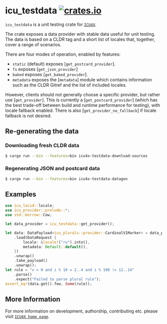 # icu_testdata [![crates.io](https://img.shields.io/crates/v/icu_testdata)](https://crates.io/crates/icu_testdata)

`icu_testdata` is a unit testing crate for [`ICU4X`].

The crate exposes a data provider with stable data useful for unit testing. The data is
based on a CLDR tag and a short list of locales that, together, cover a range of scenarios.

There are four modes of operation, enabled by features:
* `static` (default) exposes [`get_postcard_provider`].
* `fs` exposes [`get_json_provider`]
* `baked` exposes [`get_baked_provider`].
* `metadata` exposes the [`metadata`] module which contains information such as the CLDR Gitref
  and the list of included locales.

However, clients should not generally choose a specific provider, but rather use [`get_provider`].
This is currently a [`get_postcard_provider`] (which has the best trade-off between build and
runtime performance for testing), with locale fallback enabled. There is also
[`get_provider_no_fallback`] if locale fallback is not desired.

## Re-generating the data

### Downloading fresh CLDR data

```bash
$ cargo run --bin --features=bin icu4x-testdata-download-sources
```

### Regenerating JSON and postcard data

```bash
$ cargo run --bin --features=bin icu4x-testdata-datagen
```

## Examples

```rust
use icu_locid::locale;
use icu_provider::prelude::*;
use std::borrow::Cow;

let data_provider = icu_testdata::get_provider();

let data: DataPayload<icu_plurals::provider::CardinalV1Marker> = data_provider
    .load(DataRequest {
        locale: &locale!("ru").into(),
        metadata: Default::default(),
    })
    .unwrap()
    .take_payload()
    .unwrap();
let rule = "v = 0 and i % 10 = 2..4 and i % 100 != 12..14"
    .parse()
    .expect("Failed to parse plural rule");
assert_eq!(data.get().few, Some(rule));
```

[`ICU4X`]: ../icu/index.html

## More Information

For more information on development, authorship, contributing etc. please visit [`ICU4X home page`](https://github.com/unicode-org/icu4x).
